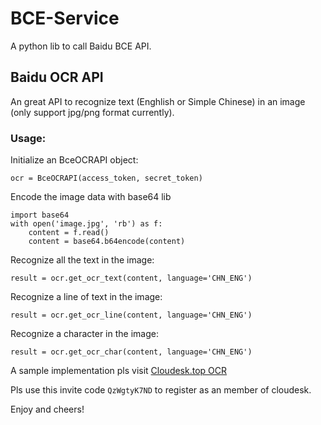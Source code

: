 # BCE-Service

A python lib to call Baidu BCE API.

## Baidu OCR API

An great API to recognize text (Enghlish or Simple Chinese) in an image (only support jpg/png format currently).

### Usage:

Initialize an BceOCRAPI object:    

    ocr = BceOCRAPI(access_token, secret_token)

Encode the image data with base64 lib    

    import base64
    with open('image.jpg', 'rb') as f:
        content = f.read()
        content = base64.b64encode(content)

Recognize all the text in the image:

    result = ocr.get_ocr_text(content, language='CHN_ENG')

Recognize a line of text in the image:

    result = ocr.get_ocr_line(content, language='CHN_ENG')

Recognize a character in the image:

    result = ocr.get_ocr_char(content, language='CHN_ENG')


A sample implementation pls visit [Cloudesk.top OCR](http://cloudesk.duapp.com/ocr/)

Pls use this invite code `QzWgtyK7ND` to register as an member of cloudesk. 

Enjoy and cheers!
